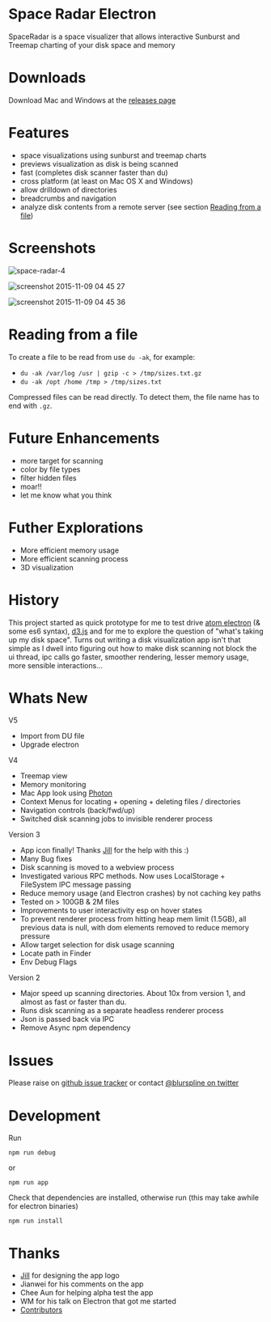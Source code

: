 Space Radar Electron
====
SpaceRadar is a space visualizer that allows interactive Sunburst and Treemap charting of your disk space and memory

Downloads
==
Download Mac and Windows at the [releases page](https://github.com/zz85/space-radar-electron/releases)

Features
==
- space visualizations using sunburst and treemap charts
- previews visualization as disk is being scanned
- fast (completes disk scanner faster than du)
- cross platform (at least on Mac OS X and Windows)
- allow drilldown of directories
- breadcrumbs and navigation
- analyze disk contents from a remote server (see section [Reading from a file](#reading-file))

Screenshots
==
![space-radar-4](https://cloud.githubusercontent.com/assets/314997/11022585/5c847364-869d-11e5-8079-0a16e7d747e4.gif)

![screenshot 2015-11-09 04 45 27](https://cloud.githubusercontent.com/assets/314997/11022582/3cc0bc90-869d-11e5-85c2-e79a0bf7c27f.png)

![screenshot 2015-11-09 04 45 36](https://cloud.githubusercontent.com/assets/314997/11022581/33822b50-869d-11e5-9fe6-2db6b7a81505.png)


Reading from a file <a id="reading-file"></a>
==
To create a file to be read from use `du -ak`, for example:
- `du -ak /var/log /usr | gzip -c > /tmp/sizes.txt.gz`
- `du -ak /opt /home /tmp > /tmp/sizes.txt`

Compressed files can be read directly. To detect them, the file name has to end with `.gz`.

Future Enhancements
==
- more target for scanning
- color by file types
- filter hidden files
- moar!!
- let me know what you think

Futher Explorations
==
- More efficient memory usage
- More efficient scanning process
- 3D visualization

History
==

This project started as quick prototype for me to test drive [atom electron](http://electron.atom.io) (& some es6 syntax), [d3.js](https://d3js.org) and for me to explore the question of "what's taking up my disk space". Turns out writing a disk visualization app isn't that simple as I dwell into figuring out how to make disk scanning not block the ui thread, ipc calls go faster, smoother rendering, lesser memory usage, more sensible interactions...


Whats New
==
V5
- Import from DU file
- Upgrade electron

V4
- Treemap view
- Memory monitoring
- Mac App look using [Photon](http://photonkit.com)
- Context Menus for locating + opening + deleting files / directories
- Navigation controls (back/fwd/up)
- Switched disk scanning jobs to invisible renderer process

Version 3
- App icon finally! Thanks [Jill](http://jilln.com/) for the help with this :)
- Many Bug fixes
- Disk scanning is moved to a webview process
- Investigated various RPC methods. Now uses LocalStorage + FileSystem IPC message passing
- Reduce memory usage (and Electron crashes) by not caching key paths
- Tested on > 100GB & 2M files
- Improvements to user interactivity esp on hover states
- To prevent renderer process from hitting heap mem limit (1.5GB), all previous data is null, with dom elements removed to reduce memory pressure
- Allow target selection for disk usage scanning
- Locate path in Finder
- Env Debug Flags

Version 2
- Major speed up scanning directories. About 10x from version 1, and almost as fast or faster than du.
- Runs disk scanning as a separate headless renderer process
- Json is passed back via IPC
- Remove Async npm dependency

Issues
==
Please raise on [github issue tracker](https://github.com/zz85/space-radar-electron/issues) or contact [@blurspline on twitter](http://twitter.com/blurspline)

Development
==

Run

```
npm run debug
```

or

```
npm run app
```

Check that dependencies are installed, otherwise run (this may take awhile for electron binaries)

```
npm run install
```

Thanks
==
- [Jill](http://jilln.com/) for designing the app logo
- Jianwei for his comments on the app
- Chee Aun for helping alpha test the app
- WM for his talk on Electron that got me started
- [Contributors](https://github.com/zz85/space-radar/graphs/contributors)
